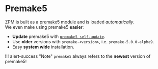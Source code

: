 # Premake5
ZPM is built as a [premake5](http://premake.github.io/) module and is loaded *automatically*.   
We even make using premake5 **easier**:  

* **Update** premake5 with [`premake5 self-update`](../basics/commands/#self-update).
* Use **older** versions with `premake-<version>`, i.e. `premake-5.0.0-alpha9`.
* Easy **system wide** installation.

!!! alert-success "Note"
    `premake5` always refers to the **newest** version of premake5!
